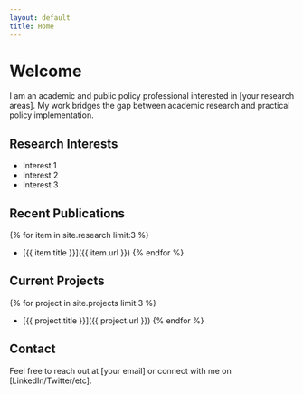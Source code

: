 ```yaml
---
layout: default
title: Home
---
```


# Welcome

I am an academic and public policy professional interested in [your research areas]. My work bridges the gap between academic research and practical policy implementation.

## Research Interests

- Interest 1
- Interest 2
- Interest 3

## Recent Publications

{% for item in site.research limit:3 %}
  - [{{ item.title }}]({{ item.url }})
{% endfor %}

## Current Projects

{% for project in site.projects limit:3 %}
  - [{{ project.title }}]({{ project.url }})
{% endfor %}

## Contact

Feel free to reach out at [your email] or connect with me on [LinkedIn/Twitter/etc].
